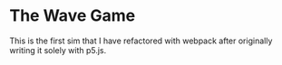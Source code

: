 # The Wave Game
This is the first sim that I have refactored with webpack after originally writing it solely with p5.js.
